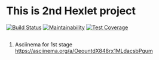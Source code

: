 # This is 2nd Hexlet project
[![Build Status](https://travis-ci.org/solncebro/project-lvl2-s361.svg?branch=master)](https://travis-ci.org/solncebro/project-lvl2-s361)
[![Maintainability](https://api.codeclimate.com/v1/badges/58e835442d522b74b684/maintainability)](https://codeclimate.com/github/solncebro/project-lvl2-s361/maintainability)
[![Test Coverage](https://api.codeclimate.com/v1/badges/58e835442d522b74b684/test_coverage)](https://codeclimate.com/github/solncebro/project-lvl2-s361/test_coverage)
##

1. Asciinema for 1st stage https://asciinema.org/a/OeountdX848rx1MLdacsbPgum

